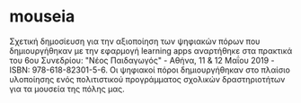 # mouseia
Σχετική δημοσίευση για την αξιοποίηση των ψηφιακών πόρων που δημιουργήθηκαν με την εφαρμογή learning apps αναρτήθηκε στα πρακτικά του 6ου Συνεδρίου: "Νέος Παιδαγωγός" - Αθήνα, 11 & 12 Μαΐου 2019 - ISBN: 978-618-82301-5-6.  Οι ψηφιακοί πόροι δημιουργήθηκαν στο πλαίσιο υλοποίησης ενός πολιτιστικού προγράμματος σχολικών δραστηριοτήτων για τα μουσεία της πόλης μας. 
